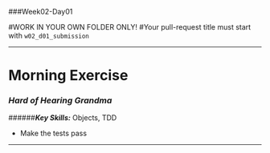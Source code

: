 ###Week02-Day01

#WORK IN YOUR OWN FOLDER ONLY!
#Your pull-request title must start with `w02_d01_submission`

---

# Morning Exercise
### ***Hard of Hearing Grandma***
######***Key Skills:*** Objects, TDD
* Make the tests pass 

___


